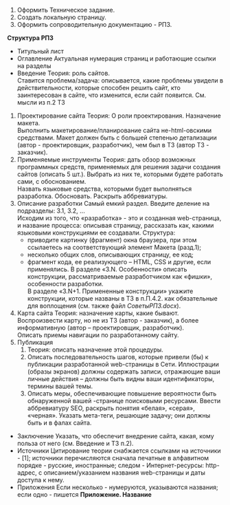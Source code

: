 1. Оформить Техническое задание.
2. Создать локальную страницу.
3. Оформить сопроводительную документацию - РПЗ.
  
**Структура РПЗ**  
- Титульный лист
- Оглавление
	Актуальная нумерация страниц и работающие ссылки на разделы
- Введение
	Теория: роль сайтов.  
	Ставится проблема/задача: описывается, какие проблемы увидели в действительности, которые способен решить сайт, кто заинтересован в сайте, что изменится, если сайт появится. См. мысли из п.2 ТЗ
1. Проектирование сайта
	Теория: О роли проектирования. Назначение макета.  
	Выполнить макетирование/планирование сайта не-html-овскими средствами. Макет должен быть с большей степенью детализации (автор - проектировщик, разработчик), чем был в ТЗ (автор ТЗ - заказчик).
2. Применяемые инструменты
	Теория: дать обзор возможных программных средств, применяемых для решения задачи создания сайтов (описать 5 шт.). Выбрать из них те, которыми будете работать сами, с обоснованием.  
	Назвать языковые средства, которыми будет выполняться разработка. Обосновать. Раскрыть аббревиатуры.
3. Описание разработки
	Самый емкий раздел. Введите деление на подразделы: 3.1, 3.2, ...  
	Исходим из того, что «разработка» - это и созданная web-страница, и название процесса: описывая страницу, рассказать как, какими языковыми конструкциями ее создавали.  Структура:
	- приводите картинку (фрагмент) окна браузера, при этом ссылаетесь на соответствующий элемент Макета (разд.1);
	- несколько общих слов, описывающих страницу, ее код;
	- фрагмент кода, ее реализующего – HTML, CSS и другие, если применялись.
	В разделе «3.N. Особенности» описать конструкции, рассматриваемые разработчиком как «фишки», особенности разработки.  
	В разделе «3.N+1. Примененные конструкции» укажите конструкции, которые названы в ТЗ в п.П.4.2. как обязательные для воплощения (см. также файл *СоветыРПЗ.docx*).
4. Карта сайта
	Теория: назначение карты, какие бывают.  
	Воспроизвести карту, но не из ТЗ (автор - заказчик), а более информативную (автор – проектировщик, разработчик).  
	Описать приемы навигации по разработанному сайту.
5. Публикация
	1. Теория: описать назначение этой процедуры.
	2. Описать последовательность шагов, которые привели (бы) к публикации разработанной web-страницы в Сети. Иллюстрации (образы экранов) должны содержать записи, отражающие ваши личные действия – должны быть видны ваши идентификаторы, термины вашей темы.
	3. Описать меры, обеспечивающие повышение вероятности быть обнаруженной вашей -странице поисковыми ресурсами. Ввести аббревиатуру SEO, раскрыть понятия «белая», «серая», «черная». Указать мета-теги, решающие задачу; они должны быть и в фалах сайта.
- Заключение
	Указать, что обеспечит внедрение сайта, какая, кому польза от него (см. Введение и ТЗ п.2).
- Источники
	Цитирование теории снабжается ссылками на источники - $[1]$; источники перечисляются сначала печатные в алфавитном порядке - русские, иностранные; следом - Интернет-ресурсы: http-адрес, с описанием/указанием названия web-страницы и даты доступа к нему.
- Приложения
	Если несколько - нумеруются, указываются названия; если одно - пишется **Приложение. Название**
